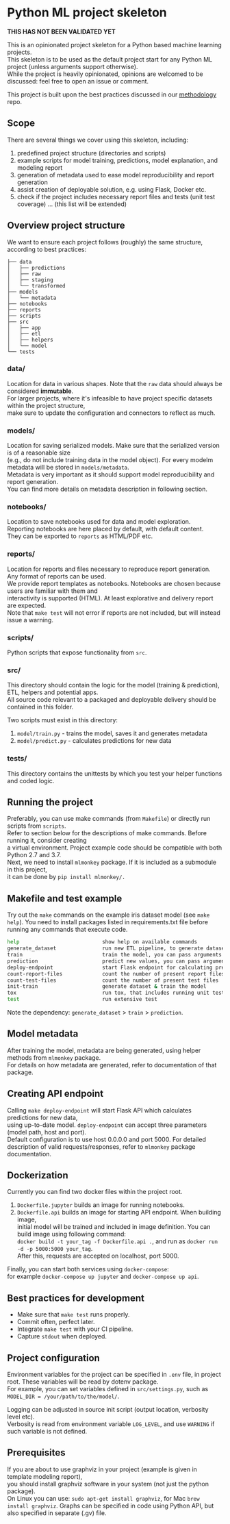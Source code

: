 # Python ML project skeleton

**THIS HAS NOT BEEN VALIDATED YET**

This is an opinionated project skeleton for a Python based machine learning projects.  
This skeleton is to be used as the default project start for any Python ML project (unless arguments support otherwise).  
While the project is heavily opinionated, opinions are welcomed to be discussed: feel free to open an issue or comment.

This project is built upon the best practices discussed in our [methodology](https://gitlab.com/dataroots/public/methodology) repo.


## Scope

There are several things we cover using this skeleton, including:
1. predefined project structure (directories and scripts)
2. example scripts for model training, predictions, model explanation, and modeling report
3. generation of metadata used to ease model reproducibility and report generation
4. assist creation of deployable solution, e.g. using Flask, Docker etc.
5. check if the project includes necessary report files and tests (unit test coverage)
... (this list will be extended)

## Overview project structure

We want to ensure each project follows (roughly) the same structure, according to best practices:

```
├── data
│   ├── predictions
│   ├── raw
│   ├── staging
│   └── transformed
├── models
│   └── metadata
├── notebooks
├── reports
├── scripts
├── src
│   ├── app
│   ├── etl
│   ├── helpers
│   └── model
└── tests

```

### data/

Location for data in various shapes.
Note that the `raw` data should always be considered **immutable**.  
For larger projects, where it's infeasible to have project specific datasets within the project structure,  
make sure to update the configuration and connectors to reflect as much.

### models/

Location for saving serialized models. Make sure that the serialized version is of a reasonable size  
(e.g., do not include training data in the model object). For every modelm metadata will be stored in `models/metadata`.  
Metadata is very important as it should support model reproducibility and report generation.  
You can find more details on metadata description in following section.

### notebooks/

Location to save notebooks used for data and model exploration.  
Reporting notebooks are here placed by default, with default content.  
They can be exported to `reports` as HTML/PDF etc.

### reports/

Location for reports and files necessary to reproduce report generation. Any format of reports can be used.  
We provide report templates as notebooks. Notebooks are chosen because users are familiar with them and  
interactivity is supported (HTML). At least explorative and delivery report are expected.  
Note that `make test` will not error if reports are not included, but will instead issue a warning.

### scripts/

Python scripts that expose functionality from `src`.

### src/

This directory should contain the logic for the model (training & prediction), ETL, helpers and potential apps.  
All source code relevant to a packaged and deployable delivery should be contained in this folder.

Two scripts must exist in this directory:
1. `model/train.py` - trains the model, saves it and generates metadata
2. `model/predict.py` - calculates predictions for new data

### tests/

This directory contains the unittests by which you test your helper functions and coded logic.


## Running the project

Preferably, you can use make commands (from `Makefile`) or directly run scripts from `scripts`.  
Refer to section below for the descriptions of make commands. Before running it, consider creating  
a virtual environment. Project example code should be compatible with both Python 2.7 and 3.7.  
Next, we need to install `mlmonkey` package. If it is included as a submodule in this project,  
it can be done by `pip install mlmonkey/.`


## Makefile and test example

Try out the `make` commands on the example iris dataset model (see `make help`).
You need to install packages listed in requirements.txt file before running any commands that execute code.

```sh
help                           show help on available commands
generate_dataset               run new ETL pipeline, to generate dataset from raw data
train                          train the model, you can pass arguments as follows: make ARGS="--foo 10 --bar 20" train
prediction                     predict new values, you can pass arguments as follows: make ARGS="--foo 10 --bar 20" prediction
deploy-endpoint                start Flask endpoint for calculating predictions
count-report-files             count the number of present report files
count-test-files               count the number of present test files
init-train                     generate dataset & train the model
tox                            run tox, that includes running unit tests (pytest) and linting (flake8)
test                           run extensive test
```

Note the dependency: `generate_dataset` > `train` > `prediction`.


## Model metadata

After training the model, metadata are being generated, using helper methods  from `mlmonkey` package.  
For details on how metadata are generated, refer to documentation of that package.


## Creating API endpoint

Calling `make deploy-endpoint` will start Flask API which calculates predictions for new data,  
using up-to-date model. `deploy-endpoint` can accept three parameters (model path, host and port).   
Default configuration is to use host 0.0.0.0 and port 5000.
For detailed description of valid requests/responses, refer to `mlmonkey` package documentation. 


## Dockerization

Currently you can find two docker files within the project root.  
1. `Dockerfile.jupyter` builds an image for running notebooks.  
2. `Dockerfile.api` builds an image for starting API endpoint. When building image,  
initial model will be trained and included in image definition. You can build image using following command:  
`docker build -t your_tag -f Dockerfile.api .`, and run as `docker run -d -p 5000:5000 your_tag`.  
After this, requests are accepted on localhost, port 5000.  

Finally, you can start both services using `docker-compose`:  
for example `docker-compose up jupyter` and `docker-compose up api`.  


## Best practices for development

- Make sure that `make test` runs properly.  
- Commit often, perfect later.
- Integrate `make test` with your CI pipeline.
- Capture `stdout` when deployed.


## Project configuration

Environment variables for the project can be specified in `.env` file,
in project root. These variables will be read by dotenv package.  
For example, you can set variables defined in `src/settings.py`, such as
`MODEL_DIR = /your/path/to/the/model/`.  

Logging can be adjusted in source init script (output location, verbosity level etc).      
Verbosity is read from environment variable `LOG_LEVEL`, and use `WARNING` if such variable is not defined.  

## Prerequisites

If you are about to use graphviz in your project (example is given in template modeling report),  
you should install graphviz software in your system (not just the python package).  
On Linux you can use: `sudo apt-get install graphviz`, for Mac `brew install graphviz`.
Graphs can be specified in code using Python API, but also specified in separate (.gv) file.
